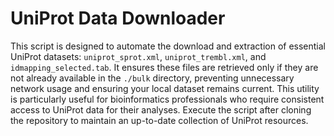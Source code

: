 # UniProt Data Downloader

This script is designed to automate the download and extraction of essential UniProt datasets: `uniprot_sprot.xml`, `uniprot_trembl.xml`, and `idmapping_selected.tab`. It ensures these files are retrieved only if they are not already available in the `./bulk` directory, preventing unnecessary network usage and ensuring your local dataset remains current. This utility is particularly useful for bioinformatics professionals who require consistent access to UniProt data for their analyses. Execute the script after cloning the repository to maintain an up-to-date collection of UniProt resources.
